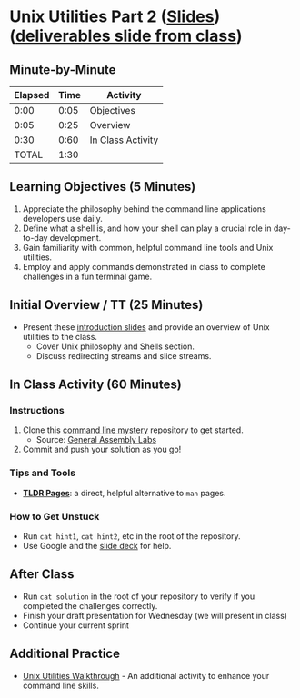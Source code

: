 # Unix Utilities Part 2 ([Slides](make.sc/unix-slides)) ([deliverables slide from class](https://docs.google.com/presentation/d/1ExSo0d4lEOtSxa0WtipP9EBJITn6XjAul8jgywXs-8g/edit#slide=id.g4ff2310a31_0_65)) 

## Minute-by-Minute

| **Elapsed** | **Time**  | **Activity**              |
| ----------- | --------- | ------------------------- |
| 0:00        | 0:05      | Objectives                |
| 0:05        | 0:25      | Overview                  |
| 0:30        | 0:60      | In Class Activity         |
| TOTAL       | 1:30      |                           |

## Learning Objectives (5 Minutes)

1. Appreciate the philosophy behind the command line applications developers use daily.
1. Define what a shell is, and how your shell can play a crucial role in day-to-day development.
1. Gain familiarity with common, helpful command line tools and Unix utilities.
1. Employ and apply commands demonstrated in class to complete challenges in a fun terminal game.

## Initial Overview / TT (25 Minutes)

* Present these [introduction slides](https://make.sc/unix-slides) and provide an overview of Unix utilities to the class.
   * Cover Unix philosophy and Shells section.
   * Discuss redirecting streams and slice streams.

## In Class Activity (60 Minutes)

### Instructions

1. Clone this [command line mystery](https://github.com/SF-WDI-LABS/command-line-mystery) repository to get started.
    * Source: [General Assembly Labs](https://github.com/SF-WDI-LABS)
2. Commit and push your solution as you go!

### Tips and Tools

* **[TLDR Pages](https://tldr.sh)**: a direct, helpful alternative to `man` pages.

### How to Get Unstuck

* Run `cat hint1`, `cat hint2`, etc in the root of the repository.
* Use Google and the [slide deck](https://make.sc/unix-slides) for help.

## After Class

* Run `cat solution` in the root of your repository to verify if you completed the challenges correctly.
* Finish your draft presentation for Wednesday (we will present in class)
* Continue your current sprint

## Additional Practice

* [Unix Utilities Walkthrough](https://github.com/Make-School-Labs/Core-Unix-Utilities) - An additional activity to enhance your command line skills.

